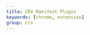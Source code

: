 ```yaml
---
title: CRX Manifest Plugin
keywords: [chrome, extension]
group: crx
---
```


<embed-project src="@dumlj/crx-manifest-webpack-plugin"></embed-project>
